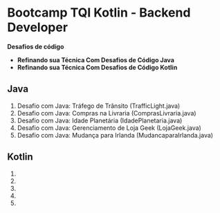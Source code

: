 # Bootcamp TQI Kotlin - Backend Developer

**Desafios de código**

- **Refinando sua Técnica Com Desafios de Código Java**
- **Refinando sua Técnica Com Desafios de Código Kotlin**
## Java

1. Desafio com Java: Tráfego de Trânsito (TrafficLight.java)
2. Desafio com Java: Compras na Livraria (ComprasLivraria.java)
3. Desafio com Java: Idade Planetária (IdadePlanetaria.java)
4. Desafio com Java: Gerenciamento de Loja Geek (LojaGeek.java)
5. Desafio com Java: Mudança para Irlanda (MudancaparaIrlanda.java)
## Kotlin

1. 
2. 
3. 
4. 
5. 